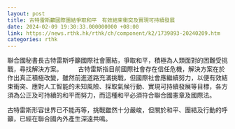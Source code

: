 ```yaml
---
layout: post
title: 古特雷斯籲國際團結爭取和平　有效結束衝突及實現可持續發展
date: 2024-02-09 19:30:33.000000000 +08:00
link: https://news.rthk.hk/rthk/ch/component/k2/1739893-20240209.htm
categories: rthk
---
```


聯合國秘書長古特雷斯呼籲國際社會團結，爭取和平，積極為人類面對的困難受挑戰，尋找解決方案。
　　
古特雷斯指目前國際社會存在信任危機，解決方案在於作出真正積極改變，雖然前進道路充滿挑戰，但國際社會應繼續努力，以便有效結束衝突、應對人工智能的未知風險、採取氣候行動、實現可持續發展等目標，各方須為公正及可持續的和平而努力，而這種和平必須符合聯合國憲章及國際法。

古特雷斯形容世界已不能再等，挑戰雖然十分嚴峻，但關於和平、團結及行動的呼籲，已經在聯合國內外產生深遠共鳴。
